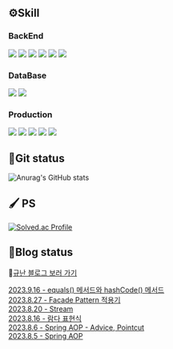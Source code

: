 
<h2>⚙️Skill</h2>
<section>
<h3>BackEnd</h3>
<div>
    <img src="https://img.shields.io/badge/Java-ED8B00?style=flat-sqaure&logo=coffeeScript&logoColor=white">
    <img src="https://img.shields.io/badge/Spring%20Boot-6DB33F?style=flat-sqaure&logo=springBoot&logoColor=white">
    <img src="https://img.shields.io/badge/Spring%20REST%20Doc-6DB33F?style=flat-sqaure&logo=spring&logoColor=white">
    <img src="https://img.shields.io/badge/Spring%20Security-6DB33F?style=flat-sqaure&logo=springSecurity&logoColor=white">
    <!-- <img src="https://img.shields.io/badge/Spring%20Batch-6DB33F?style=flat-sqaure&logo=bookStack&logoColor=white"> -->
    <img src="https://img.shields.io/badge/Spring%20Data%20Jpa-6DB33F?style=flat-sqaure&logo=hibernate&logoColor=white">
    <img src="https://img.shields.io/badge/QueryDsl-5d9bb9?style=flat-sqaure&logo=ApacheECharts&logoColor=white">
    <!-- <img src="https://img.shields.io/badge/Json%20Web%20Token-442e2e?style=flat-sqaure&logo=jSONWebTokens&logoColor=white"> -->
    <!-- <img src="https://img.shields.io/badge/OAuth2-EC1C24?style=flat-sqaure&logo=Authy&logoColor=white"> -->
    <!-- <img src="https://img.shields.io/badge/RabbitMQ-FF6600?style=flat-sqaure&logo=rabbitMq&logoColor=white"> -->
    <!-- <img src="https://img.shields.io/badge/Stomp-3b5c6b?style=flat-sqaure&logo=Lospec&logoColor=white"> -->
</div>
<h3>DataBase</h3>
<div>
    <img src="https://img.shields.io/badge/MySql-4479A1?style=flat-sqaure&logo=mysql&logoColor=white">
    <img src="https://img.shields.io/badge/MariaDB-1F305F?style=flat-sqaure&logo=mariadb&logoColor=white">
    <!-- <img src="https://img.shields.io/badge/Redis-DC382D?style=flat-sqaure&logo=redis&logoColor=white"> -->
    <!-- <img src="https://img.shields.io/badge/Mongo%20DB-47A248?style=flat-sqaure&logo=mongoDb&logoColor=white"> -->
</div>
<h3>Production</h3>
<div>
    <!-- <img src="https://img.shields.io/badge/Amazon%20Web%20Services-232F3E?style=flat-sqaure&logo=amazonAWS&logoColor=white"> -->
    <img src="https://img.shields.io/badge/AWS%20EC2-FF9900?style=flat-sqaure&logo=amazonEC2&logoColor=white">
    <!-- <img src="https://img.shields.io/badge/AWS%20S3-569A31?style=flat-sqaure&logo=amazonS3&logoColor=white"> -->
    <img src="https://img.shields.io/badge/AWS%20RDS-527FFF?style=flat-sqaure&logo=amazonRDS&logoColor=white">
    <img src="https://img.shields.io/badge/NGINX-009639?style=flat-sqaure&logo=nginx&logoColor=white">
    <img src="https://img.shields.io/badge/Jenkins-D24939?style=flat-sqaure&logo=Jenkins&logoColor=white">
    <img src="https://img.shields.io/badge/Docker-2496ED?style=flat-sqaure&logo=docker&logoColor=white">
</div>
</section>
<h2>🧱Git status</h2>

![Anurag's GitHub stats](https://github-readme-stats.vercel.app/api?username=rbsks&show_icons=true&theme=default)<br>

<h2>🖌 PS</h2>

[![Solved.ac Profile](http://mazassumnida.wtf/api/v2/generate_badge?boj=rbsks0302)](https://solved.ac/rbsks0302/)

<h2>📒Blog status</h2>

📖[규난 블로그 보러 가기](https://rbsks.tistory.com/)


[2023.9.16 -  equals() 메서드와 hashCode() 메서드](https://rbsks.tistory.com/57) <br>
[2023.8.27 -  Facade Pattern 적용기](https://rbsks.tistory.com/55) <br>
[2023.8.20 -  Stream](https://rbsks.tistory.com/54) <br>
[2023.8.16 -  람다 표현식](https://rbsks.tistory.com/53) <br>
[2023.8.6 -  Spring AOP - Advice, Pointcut](https://rbsks.tistory.com/52) <br>
[2023.8.5 -  Spring AOP](https://rbsks.tistory.com/51) <br>
